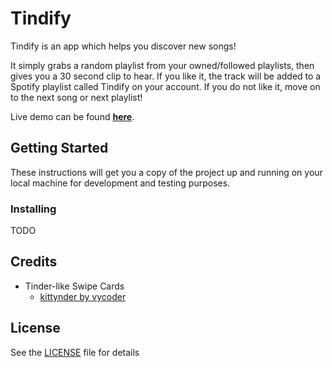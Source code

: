 # Tindify

Tindify is an app which helps you discover new songs! 

It simply grabs a random playlist from your owned/followed playlists, then gives you a 30 second clip to hear. If you like it, the track will be added to a Spotify playlist called Tindify on your account. If you do not like it, move on to the next song or next playlist!

Live demo can be found **[here](http://tindify.cemalkilic.net)**.


## Getting Started

These instructions will get you a copy of the project up and running on your local machine for development and testing purposes. 


### Installing

TODO

## Credits

- Tinder-like Swipe Cards
    * [kittynder by vycoder](https://github.com/vycoder/kittynder)

## License

See the [LICENSE](LICENSE) file for details
